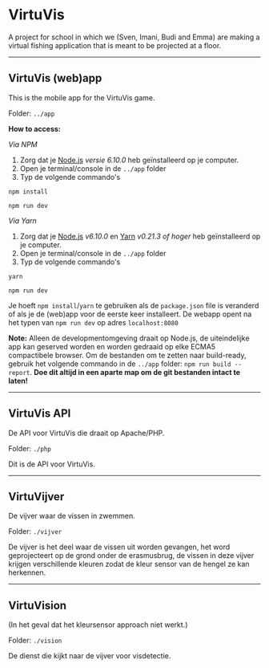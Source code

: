 # VirtuVis

A project for school in which we (Sven, Imani, Budi and Emma) are making a virtual fishing application that is meant to be projected at a floor.

----------
## VirtuVis (web)app
This is the mobile app for the VirtuVis game.

Folder: `../app`

**How to access:**

*Via NPM*
1. Zorg dat je [Node.js](https://nodejs.org/en/) _versie 6.10.0_ heb geïnstalleerd op je computer.
2. Open je terminal/console in de `../app` folder
3. Typ de volgende commando's
```
npm install

npm run dev
```
*Via Yarn*
1. Zorg dat je [Node.js](https://nodejs.org/en/) _v6.10.0_ en [Yarn](https://yarnpkg.com/en/) _v0.21.3 of hoger_ heb geïnstalleerd op je computer.
2. Open je terminal/console in de `../app` folder
3. Typ de volgende commando's
```
yarn

npm run dev
```
Je hoeft `npm install`/`yarn` te gebruiken als de `package.json` file is veranderd of als je de (web)app voor de eerste keer installeert.
De webapp opent na het typen van `npm run dev` op adres `localhost:8080`

**Note:** Alleen de developmentomgeving draait op Node.js, de uiteindelijke app kan geserved worden en worden gedraaid op elke ECMA5 compactibele browser.
Om de bestanden om te zetten naar build-ready, gebruik het volgende commando in de `../app` folder: `npm run build --report`. **Doe dit altijd in een aparte map om de git bestanden intact te laten!**

--------
## VirtuVis API
De API voor VirtuVis die draait op Apache/PHP.

Folder: `./php`

Dit is de API voor VirtuVis.

--------
## VirtuVijver
De vijver waar de vissen in zwemmen.

Folder: `./vijver`

De vijver is het deel waar de vissen uit worden gevangen, het word geprojecteert op de grond onder de erasmusbrug, de vissen in deze vijver krijgen verschillende kleuren zodat de kleur sensor van de hengel ze kan herkennen.

--------
## VirtuVision
(In het geval dat het kleursensor approach niet werkt.)

Folder: `./vision`

De dienst die kijkt naar de vijver voor visdetectie.
